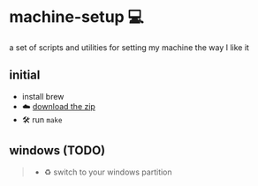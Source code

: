 # machine-setup 💻

a set of scripts and utilities for setting my machine the way I like it

## initial

- install brew
- ☁️ [download the zip](https://github.com/daniellacosse/machine-setup/archive/master.zip)
- 🛠 run `make`

## windows (TODO)

> - ♻️ switch to your windows partition